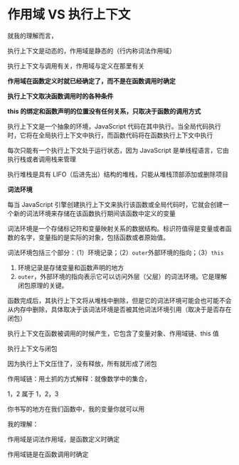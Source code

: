 # 作用域 VS 执行上下文

就我的理解而言，

执行上下文是动态的，作用域是静态的（行内称词法作用域）

执行上下文与调用有关，作用域与定义在那里有关

**作用域在函数定义时就已经确定了，而不是在函数调用时确定**

**执行上下文取决函数调用时的各种条件**

**this 的绑定和函数声明的位置没有任何关系，只取决于函数的调用方式**

执行上下文是一个抽象的环境，JavaScript 代码在其中执行。当全局代码执行时，它将在全局执行上下文中执行，而函数代码将在函数执行上下文中执行

每次只能有一个执行上下文处于运行状态，因为 JavaScript 是单线程语言，它由执行栈或者调用栈来管理

执行堆栈是具有 LIFO（后进先出）结构的堆栈，只能从堆栈顶部添加或删除项目

**词法环境**

每当 JavaScript 引擎创建执行上下文来执行该函数或全局代码时，它就会创建一个新的词法环境来存储在该函数执行期间该函数中定义的变量

词法环境是一个存储标记符和变量映射关系的数据结构。标识符值得是变量或者函数的名字，变量指的是实际的对象，包括函数或者原始值。

词法环境包括三个部分：（1）环境记录；（2）`outer`外部环境的指向；（3）`this`

1. 环境记录是存储变量和函数声明的地方
2. `outer`，外部环境的指向表示它可以访问外层（父层）的词法环境。它是理解闭包原理的关键。

函数完成后，其执行上下文将从堆栈中删除，但是它的词法环境可能会也可能不会从内存中删除，具体取决于该词法环境是否被其他词法环境引用（取决于是否存在闭包）

执行上下文在函数被调用的时候产生，它包含了变量对象、作用域链、this 值

执行上下文与闭包

因为执行上下文压住了，没有释放，所有就形成了闭包

作用域链：用土抓的方式解释：就像数学中的集合，

1，2 属于 1，2，3

你书写的地方在我们函数中，我的变量你就可以用

我的理解：

作用域是词法作用域，是函数定义时确定

作用域链是在函数调用时确定
